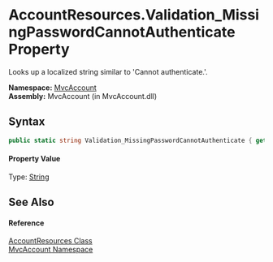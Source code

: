 AccountResources.Validation_MissingPasswordCannotAuthenticate Property
======================================================================
Looks up a localized string similar to 'Cannot authenticate.'.

**Namespace:** [MvcAccount][1]  
**Assembly:** MvcAccount (in MvcAccount.dll)

Syntax
------

```csharp
public static string Validation_MissingPasswordCannotAuthenticate { get; }
```

#### Property Value
Type: [String][2]

See Also
--------

#### Reference
[AccountResources Class][3]  
[MvcAccount Namespace][1]  

[1]: ../README.md
[2]: http://msdn.microsoft.com/en-us/library/s1wwdcbf
[3]: README.md